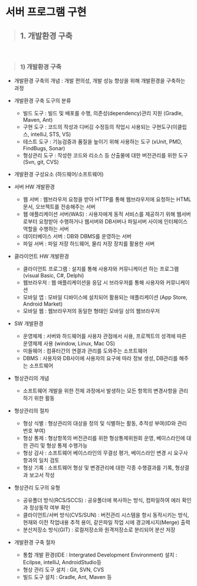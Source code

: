 # 서버 프로그램 구현

> ## 1. 개발환경 구축

<br>

> ### 1) 개발환경 구축

- 개발환경 구축의 개념 : 개발 편의성, 개발 성능 향상을 위해 개발환경을 구축하는 과정
- 개발환경 구축 도구의 분류

  - 빌드 도구 : 빌드 및 배포를 수행, 의존성(dependency)관리 지원 (Gradle, Maven, Ant)
  - 구현 도구 : 코드의 작성과 디버깅 수정등의 작업시 사용되는 구현도구(이클립스, intelliJ, STS, VS)
  - 테스트 도구 : 기능검증과 품질을 높이기 위해 사용하는 도구 (xUnit, PMD, FindBugs, Sonar)
  - 형상관리 도구 : 작성한 코드와 리소스 등 산출물에 대한 버전관리를 위한 도구 (Svn, git, CVS)

- 개발환경 구성요소 (하드웨어/소프트웨어)

- 서버 HW 개발환경

  - 웹 서버 : 웹브라우저 요청을 받아 HTTP를 통해 웹브라우저에 요청하는 HTML문서, 오브젝트를 전송해주는 서버
  - 웹 애플리케이션 서버(WAS) : 사용자에게 동적 서비스를 제공하기 위해 웹서버로부터 요청받아 수행하거나 웹서버와 DB서버나 파일서버 사이에 인터페이스 역할을 수행하는 서버
  - 데이터베이스 서버 : DB와 DBMS를 운영하는 서버
  - 파일 서버 : 파일 저장 하드웨어, 물리 저장 장치를 활용한 서버

- 클라이언트 HW 개발환경

  - 클라이언트 프로그램 : 설치를 통해 사용자와 커뮤니케이션 하는 프로그램 (visual Basic, C#, Delphi)
  - 웹브라우저 : 웹 애플리케이션을 응답 시 브라우저를 통해 사용자와 커뮤니케이션
  - 모바일 앱 : 모바일 디바이스에 설치되어 활용되는 애플리케이션 (App Store, Android Market)
  - 모바일 웹 : 웹브라우저의 동일한 형태인 모바일 상의 웹브라우저

- SW 개발환경

  - 운영체제 : 서버와 하드웨어를 사용자 관점에서 사용, 프로젝트의 성격에 따른 운영체제 사용 (window, Linux, Mac OS)
  - 미들웨어 : 컴퓨터간의 연결과 관리를 도와주는 소프트웨어
  - DBMS : 사용자와 DB사이에 사용자의 요구에 따라 정보 생성, DB관리를 해주는 소프트웨어

- 형상관리의 개념

  - 소프트웨어 개발을 위한 전체 과정에서 발생하는 모든 항목의 변경사항을 관리하기 위한 활동

- 형상관리의 절차

  - 형상 식별 : 형상관리의 대상을 정의 및 식별하는 활동, 추적성 부여(ID와 관리번호 부여)
  - 형상 통제 : 형상항목의 버전관리를 위한 형상통제위원회 운영, 베이스라인에 대한 관리 및 형상 통제 수행가능
  - 형상 감사 : 소프트웨어 베이스라인의 무결성 평가, 베이스라인 변경 시 요구사항과의 일치 검토
  - 형상 기록 : 소프트웨어 형상 및 변경관리에 대한 각종 수행결과를 기록, 형상결과 보고서 작성

- 형상관리 도구의 유형

  - 공유폴더 방식(RCS/SCCS) : 공유폴더에 복사하는 방식, 컴파일하여 에러 확인과 정상동작 여부 확인
  - 클라이언트/서버 방식(CVS/SUN) : 버전관리 시스템을 항시 동작시키는 방식, 현재와 이전 작업내용 추적 용이, 같은파일 작업 시에 경고메시지(Merge) 출력
  - 분산저장소 방식(GIT) : 로컬저장소와 원격저장소로 분리되어 분산 저장

- 개발환경 구축 절차
  - 통합 개발 환경(IDE : Intergrated Development Environment) 설치 : Ecilpse, intelliJ, AndroidStudio등
  - 형상 관리 도구 설치 : Git, SVN, CVS
  - 빌드 도구 설치 : Gradle, Ant, Maven 등
